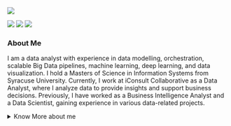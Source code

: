 <div align="left">
  <img src="https://readme-typing-svg.demolab.com?font=Open+Sans&size=25&vCenter=true&color=28F7D9&width=800&lines=Hello,+I'm+Ritik+Dhame!;Welcome+to+my+GitHub+Profile;%23DataEngineering+%23Hadoop+%23Spark+%23Kafka+%23Storm+%23Flink;%23MachineLearning+%23ScikitLearn+%23TensorFlow+%23PyTorch;%23DataAnalysis+%23Pandas+%23NumPy+%23SciPy;%23DataVisualization+%23Matplotlib+%23Seaborn+%23Plotly;%23BigData+%23Hadoop+%23Spark+%23Kafka+%23Docker+%23Flink;%23DataProcessing+%23SQL+%23AWS+%23Azure;%23CloudComputing+%23AWS+%23GCP+%23Azure;%23BusinessIntelligence+%23Tableau+%23PowerBI+%23Looker&duration=500&pause=5000">
</div>

<p align="left">
  <a href="mailto:ritikdhame5@gmail.com"><img src="https://img.shields.io/badge/Email-ritikdhame5%40gmail.com-%230066D6?style=flat&logo=gmail"></a>
  <a href="https://www.linkedin.com/in/ritikdhame/" target="_blank"><img src="https://img.shields.io/badge/LinkedIn-ritikdhame-%230066D6?style=flat&logo=linkedin"></a>
  <a href="https://www.linkedin.com/messaging/compose/?recipient=ritikdhame&body=Hi%20Ritik,%0AI%27m%20interested%20in%20requesting%20your%20resume.%20Could%20you%20please%20share%20it%20with%20me" target="_blank"><img src="https://img.shields.io/badge/Request%20Resume-%230066D6?style=flat&logo=file"></a>
</p>



### About Me
I am a data analyst with experience in data modelling, orchestration, scalable Big Data pipelines, machine learning, deep learning, and data visualization. I hold a Masters of Science in Information Systems from Syracuse University. Currently, I work at iConsult Collaborative as a Data Analyst, where I analyze data to provide insights and support business decisions. Previously, I have worked as a Business Intelligence Analyst and a Data Scientist, gaining experience in various data-related projects.

<details>
  <summary>Know More about me</summary>
  
  As a passionate hiker, I know the thrill of reaching the summit and gaining a clear perspective of the terrain and landscape around me. Similarly, my love for data analysis and data science stems from the power it holds in providing a clearer picture of complex datasets, unlocking valuable insights that can drive success for organizations across various industries.

  My competency in data processing, building efficient data pipelines, visualization and handling data quality tools such as SQL, Spark, Tableau, and Power BI, Excel, DBT coupled with my experience in programming languages such as R, Python and machine learning libraries like TensorFlow, PySpark have allowed me to provide comprehensive solutions to organizations. My skills in cloud platforms and other tools like AWS, Snowflake, GitHub, Azure, Docker have enabled me to give organizations a complete understanding of their data, building data pipelines, conducting A/B testing, performing time series analysis, forecasting and conducting hypothesis testing to leverage it for their success.

  But my passion for exploration and analysis is never satisfied, and I am constantly seeking new ways to develop my skills and knowledge in this field. I am excited to apply my passion and expertise to a dynamic organization where I can continue to learn and grow while making valuable contributions to the team.
</details>
